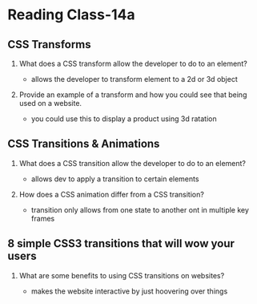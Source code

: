 # Reading Class-14a

## CSS Transforms

1. What does a CSS transform allow the developer to do to an element?

    * allows the developer to transform element to a 2d or 3d object

1. Provide an example of a transform and how you could see that being used on a website.

    * you could use this to display a product using 3d ratation

## CSS Transitions & Animations

1. What does a CSS transition allow the developer to do to an element?

    * allows dev to apply a transition to certain elements

1. How does a CSS animation differ from a CSS transition?

    * transition only allows from one state to another ont in multiple key frames

## 8 simple CSS3 transitions that will wow your users

1. What are some benefits to using CSS transitions on websites?

    * makes the website interactive by just hoovering over things

